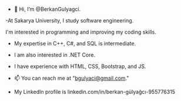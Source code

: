 - 👋 Hi, I’m @BerkanGulyagci.

-At Sakarya University, I study software engineering.





I'm interested in programming and improving my coding skills.

- My expertise in C++, C#, and SQL is intermediate.

- I am also interested in .NET Core.

- I have experience with HTML, CSS, Bootstrap, and JS.



- 📫 You can reach me at "bgulyaci@gmail.com."

- My LinkedIn profile  is linkedin.com/in/berkan-gülyağcı-955776315
